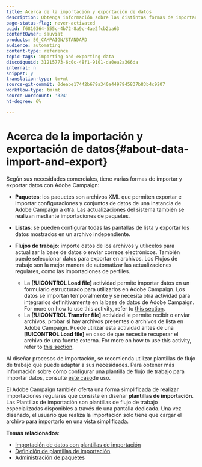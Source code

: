 ```yaml
---
title: Acerca de la importación y exportación de datos
description: Obtenga información sobre las distintas formas de importar y exportar datos con Adobe Campaign.
page-status-flag: never-activated
uuid: f6810364-555c-4b72-8a9c-4ae2fcb2ba63
contentOwner: sauviat
products: SG_CAMPAIGN/STANDARD
audience: automating
content-type: reference
topic-tags: importing-and-exporting-data
discoiquuid: 31215773-6c0c-48f1-9101-da0ea2a366da
internal: n
snippet: y
translation-type: tm+mt
source-git-commit: 0deabe17442b679a340a4497945837b83b4c9207
workflow-type: tm+mt
source-wordcount: '324'
ht-degree: 6%

---
```



# Acerca de la importación y exportación de datos{#about-data-import-and-export}

Según sus necesidades comerciales, tiene varias formas de importar y exportar datos con Adobe Campaign:

* **Paquetes**: los paquetes son archivos XML que permiten exportar e importar configuraciones y conjuntos de datos de una instancia de Adobe Campaign a otra. Las actualizaciones del sistema también se realizan mediante importaciones de paquetes.
* **Listas**: se pueden configurar todas las pantallas de lista y exportar los datos mostrados en un archivo independiente.
* **Flujos de trabajo**: importe datos de los archivos y utilícelos para actualizar la base de datos o enviar correos electrónicos. También puede seleccionar datos para exportar en archivos. Los Flujos de trabajo son la mejor manera de automatizar las actualizaciones regulares, como las importaciones de perfiles.

   * La **[!UICONTROL Load file]** actividad permite importar datos en un formulario estructurado para utilizarlos en Adobe Campaign. Los datos se importan temporalmente y se necesita otra actividad para integrarlos definitivamente en la base de datos de Adobe Campaign. For more on how to use this activity, refer to [this section](../../automating/using/load-file.md).
   * La **[!UICONTROL Transfer file]** actividad le permite recibir o enviar archivos, probar si hay archivos presentes o archivos de lista en Adobe Campaign. Puede utilizar esta actividad antes de una **[!UICONTROL Load file]** en caso de que necesite recuperar el archivo de una fuente externa. For more on how to use this activity, refer to [this section](../../automating/using/transfer-file.md).

Al diseñar procesos de importación, se recomienda utilizar plantillas de flujo de trabajo que puede adaptar a sus necesidades. Para obtener más información sobre cómo configurar una plantilla de flujo de trabajo para importar datos, consulte [este caso](../../automating/using/creating-import-workflow-templates.md)de uso.

El Adobe Campaign también oferta una forma simplificada de realizar importaciones regulares que consiste en diseñar **plantillas de importación**. Las Plantillas de importación son plantillas de flujo de trabajo especializadas disponibles a través de una pantalla dedicada. Una vez diseñado, el usuario que realiza la importación solo tiene que cargar el archivo para importarlo en una vista simplificada.

**Temas relacionados**:

* [Importación de datos con plantillas de importación](../../automating/using/importing-data-with-import-templates.md)
* [Definición de plantillas de importación](../../automating/using/importing-data-with-import-templates.md#setting-up-import-templates)
* [Administración de paquetes](../../automating/using/managing-packages.md)

